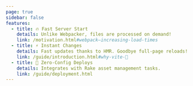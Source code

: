 ```yaml
---
page: true
sidebar: false
features:
  - title: 🔥 Fast Server Start
    details: Unlike Webpacker, files are processed on demand!
    link: /motivation.html#webpack—increasing-load-times
  - title: ⚡️ Instant Changes
    details: Fast updates thanks to HMR. Goodbye full-page reloads!
    link: /guide/introduction.html#why-vite-🤔
  - title: 🚀 Zero-Config Deploys
    details: Integrates with Rake asset management tasks.
    link: /guide/deployment.html
---
```


<script setup>
import Home from '/@theme/components/Home.vue'
</script>

<Home />